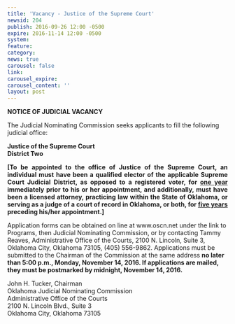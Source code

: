 ```yaml
---
title: 'Vacancy - Justice of the Supreme Court'
newsid: 204
publish: 2016-09-26 12:00 -0500
expire: 2016-11-14 12:00 -0500
system: 
feature: 
category: 
news: true
carousel: false
link: 
carousel_expire: 
carousel_content: ''
layout: post
---
```

<div class="vacant">
<div class="rup-head">
<p class="centerText"><b>NOTICE OF JUDICIAL VACANCY</b></p>

<p>The Judicial Nominating Commission seeks applicants to fill the following judicial office:</p>
<p class="centerText">
<strong>Justice of the Supreme Court</strong><br>
<strong>District Two</strong></p>
</div>
<div class="rup-body">
<p class="innervacant" style="text-align: justify;">
<strong>
[To be appointed to the office of Justice of the Supreme Court, an individual must have been a qualified elector of the applicable Supreme Court Judicial District, as opposed to a registered voter, for <u>one year</u> immediately prior to his or her appointment, and additionally, must have been a licensed attorney, practicing law within the State of Oklahoma, or serving as a judge of a court of record in Oklahoma, or both, for <u>five years</u> preceding his/her appointment.]
</strong>
</p>
<p>Application forms can be obtained on line at www.oscn.net under the link to Programs, then Judicial Nominating Commission, or by contacting Tammy Reaves, Administrative Office of the Courts, 2100 N. Lincoln, Suite 3, Oklahoma City, Oklahoma  73105, (405) 556-9862.   Applications must be submitted to the Chairman of the Commission at the same address 
<strong>no later than 5:00 p.m., Monday, November 14, 2016. If applications are mailed, they must be postmarked by midnight, November 14, 2016.</strong></p>
<p class="centerText">John H. Tucker, Chairman<br>
Oklahoma Judicial Nominating Commission<br>
Administrative Office of the Courts<br>
2100 N. Lincoln Blvd., Suite 3<br>
Oklahoma City, Oklahoma 73105</p>
</div>
</div>